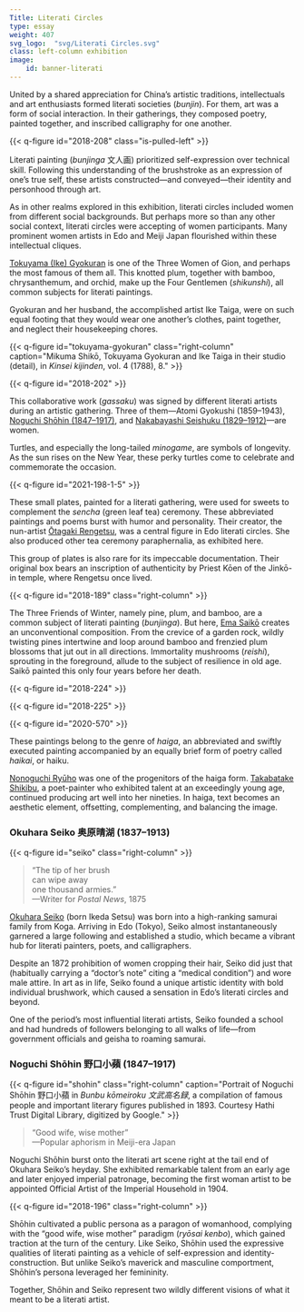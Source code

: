 ```yaml
---
Title: Literati Circles
type: essay
weight: 407
svg_logo:  "svg/Literati Circles.svg"
class: left-column exhibition
image: 
    id: banner-literati
---
```


United by a shared appreciation for China’s artistic traditions, intellectuals and art enthusiasts formed literati societies (*bunjin*). For them, art was a form of social interaction. In their gatherings, they composed poetry, painted together, and inscribed calligraphy for one another.

{{< q-figure id="2018-208" class="is-pulled-left" >}}

Literati painting (*bunjinga* <span lang="ja">文人画</span>) prioritized self-expression over technical skill. Following this understanding of the brushstroke as an expression of one’s true self, these artists constructed—and conveyed—their identity and personhood through art.

As in other realms explored in this exhibition, literati circles included women from different social backgrounds. But perhaps more so than any other social context, literati circles were accepting of women participants. Many prominent women artists in Edo and Meiji Japan flourished within these intellectual cliques.

[Tokuyama (Ike) Gyokuran](/artists/#Tokuyama-(Ike)-Gyokuran-徳山(池)玉瀾/) is one of the Three Women of Gion, and perhaps the most famous of them all. This knotted plum, together with bamboo, chrysanthemum, and orchid, make up the Four Gentlemen (*shikunshi*), all common subjects for literati paintings.

Gyokuran and her husband, the accomplished artist Ike Taiga, were on such equal footing that they would wear one another’s clothes, paint together, and neglect their housekeeping chores.

{{< q-figure id="tokuyama-gyokuran" class="right-column" caption="Mikuma Shikō, Tokuyama Gyokuran and Ike Taiga in their studio (detail), in *Kinsei kijinden*, vol. 4 (1788), 8." >}}

{{< q-figure id="2018-202" >}}

This collaborative work (*gassaku*) was signed by different literati artists during an artistic gathering. Three of them—Atomi Gyokushi (1859–1943), [Noguchi Shōhin (1847–1917)](/artists/#Noguchi-Shōhin-野口小蘋/), and [Nakabayashi Seishuku (1829–1912)](/artists/#Nakabayashi-Seishuku-中林清淑/)—are women.

Turtles, and especially the long-tailed *minogame*, are symbols of longevity. As the sun rises on the New Year, these perky turtles come to celebrate and commemorate the occasion.

{{< q-figure id="2021-198-1-5" >}}

These small plates, painted for a literati gathering, were used for sweets to complement the *sencha* (green leaf tea) ceremony. These abbreviated paintings and poems burst with humor and personality. Their creator, the nun-artist [Ōtagaki Rengetsu](/artists/#Ōtagaki-Rengetsu-太田垣蓮月/), was a central figure in Edo literati circles. She also produced other tea ceremony paraphernalia, as exhibited here.

This group of plates is also rare for its impeccable documentation. Their original box bears an inscription of authenticity by Priest Kōen of the Jinkō-in temple, where Rengetsu once lived.

{{< q-figure id="2018-189" class="right-column" >}}

The Three Friends of Winter, namely pine, plum, and bamboo, are a common subject of literati painting (*bunjinga*). But here, [Ema Saikō](/artists/#Ema-Saikō-江馬細香/) creates an unconventional composition. From the crevice of a garden rock, wildly twisting pines intertwine and loop around bamboo and frenzied plum blossoms that jut out in all directions. Immortality mushrooms (*reishi*), sprouting in the foreground, allude to the subject of resilience in old age. Saikō painted this only four years before her death.

{{< q-figure id="2018-224" >}}

{{< q-figure id="2018-225" >}}

{{< q-figure id="2020-570" >}}

These paintings belong to the genre of *haiga*, an abbreviated and swiftly executed painting accompanied by an equally brief form of poetry called *haikai*, or haiku.

[Nonoguchi Ryūho](/artists/#Nonoguchi-Ryūho-野々口立圃/) was one of the progenitors of the haiga form. [Takabatake Shikibu](/artists/#Takabatake-Shikibu-高畠式部/), a poet-painter who exhibited talent at an exceedingly young age, continued producing art well into her nineties. In haiga, text becomes an aesthetic element, offsetting, complementing, and balancing the image.

### Okuhara Seiko <span lang="ja">奥原晴湖</span> (1837–1913)

{{< q-figure id="seiko" class="right-column" >}}

>“The tip of her brush<br />
>can wipe away<br />
>one thousand armies.”<br />
>—Writer for *Postal News*, 1875

[Okuhara Seiko](/artists/#Okuhara-Seiko-奥原晴湖/) (born Ikeda Setsu) was born into a high-ranking samurai family from Koga. Arriving in Edo (Tokyo), Seiko almost instantaneously garnered a large following and established a studio, which became a vibrant hub for literati painters, poets, and calligraphers.

Despite an 1872 prohibition of women cropping their hair, Seiko did just that (habitually carrying a “doctor’s note” citing a “medical condition”) and wore male attire. In art as in life, Seiko found a unique artistic identity with bold individual brushwork, which caused a sensation in Edo’s literati circles and beyond.

One of the period’s most influential literati artists, Seiko founded a school and had hundreds of followers belonging to all walks of life—from government officials and geisha to roaming samurai.

### Noguchi Shōhin <span lang="ja">野口小蘋</span> (1847–1917)

{{< q-figure id="shohin" class="right-column" caption="Portrait of Noguchi Shōhin 野口小蘋 in *Bunbu kōmeiroku 文武高名録*, a compilation of famous people and important literary figures published in 1893. Courtesy Hathi Trust Digital Library, digitized by Google." >}}

>“Good wife, wise mother”<br />
>—Popular aphorism in Meiji-era Japan

Noguchi Shōhin burst onto the literati art scene right at the tail end of Okuhara Seiko’s heyday. She exhibited remarkable talent from an early age and later enjoyed imperial patronage, becoming the first woman artist to be appointed Official Artist of the Imperial Household in 1904.

{{< q-figure id="2018-196" class="right-column" >}}

Shōhin cultivated a public persona as a paragon of womanhood, complying with the “good wife, wise mother” paradigm (*ryōsai kenbo*), which gained traction at the turn of the century. Like Seiko, Shōhin used the expressive qualities of literati painting as a vehicle of self-expression and identity-construction. But unlike Seiko’s maverick and masculine comportment, Shōhin’s persona leveraged her femininity.

Together, Shōhin and Seiko represent two wildly different visions of what it meant to be a literati artist.